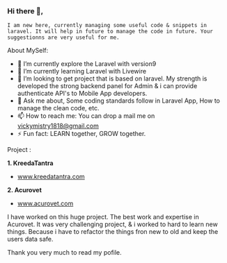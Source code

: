 ### Hi there 👋,
    I am new here, currently managing some useful code & snippets in laravel. It will help in future to manage the code in future. Your suggestionns are very useful for me.

About MySelf: 

- 🔭 I’m currently explore the Laravel with version9
- 🌱 I’m currently learning Laravel with Livewire
- 👯 I’m looking to get project that is based on laravel. My strength is developed the strong backend panel for Admin & i can provide authenticate API's to Mobile App developers.
- 💬 Ask me about, Some coding standards follow in Laravel App, How to manage the clean code, etc.
- 📫 How to reach me: You can drop a mail me on vickymistry1818@gmail.com 
- ⚡ Fun fact: LEARN together, GROW together.

Project :

<strong>1. KreedaTantra</strong>
- <a href="hhtps://www.kreedatantra.com/" target="_blank">www.kreedatantra.com</a>

<strong>2. Acurovet</strong>
- <a href="hhtps://www.acurovet.com/" target="_blank">www.acurovet.com</a>

I have worked on this huge project. The best work and expertise in Acurovet. It was very challenging project, & i worked to hard to learn new things. Because i have to refactor the things fron new to old and keep the users data safe.

Thank you very much to read my pofile.
